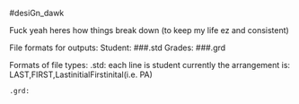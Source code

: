#desiGn_dawk

Fuck yeah heres how things break down (to keep my life ez and consistent)

File formats for outputs:
    Student:
        ###.std
    Grades:
        ###.grd

Formats of file types:
    .std:
        each line is student
        currently the arrangement is:
            LAST,FIRST,LastinitialFirstinital(i.e. PA)

    .grd:


